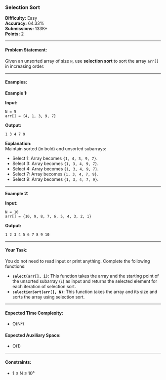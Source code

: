 ### **Selection Sort**
**Difficulty:** Easy  
**Accuracy:** 64.33%  
**Submissions:** 133K+  
**Points:** 2

---

#### **Problem Statement:**
Given an unsorted array of size `N`, use **selection sort** to sort the array `arr[]` in increasing order.

---

#### **Examples:**

**Example 1:**

**Input:**  
```
N = 5  
arr[] = {4, 1, 3, 9, 7}
```

**Output:**  
```
1 3 4 7 9
```

**Explanation:**  
Maintain sorted (in bold) and unsorted subarrays:  
- Select 1: Array becomes `{1, 4, 3, 9, 7}`.  
- Select 3: Array becomes `{1, 3, 4, 9, 7}`.  
- Select 4: Array becomes `{1, 3, 4, 9, 7}`.  
- Select 7: Array becomes `{1, 3, 4, 7, 9}`.  
- Select 9: Array becomes `{1, 3, 4, 7, 9}`.

---

**Example 2:**

**Input:**  
```
N = 10  
arr[] = {10, 9, 8, 7, 6, 5, 4, 3, 2, 1}
```

**Output:**  
```
1 2 3 4 5 6 7 8 9 10
```

---

#### **Your Task:**  
You do not need to read input or print anything. Complete the following functions:

- **`select(arr[], i)`**: This function takes the array and the starting point of the unsorted subarray (`i`) as input and returns the selected element for each iteration of selection sort.
- **`selectionSort(arr[], N)`**: This function takes the array and its size and sorts the array using selection sort.

---

#### **Expected Time Complexity:**  
- O(N²)

#### **Expected Auxiliary Space:**  
- O(1)

---

#### **Constraints:**
- 1 ≤ N ≤ 10³